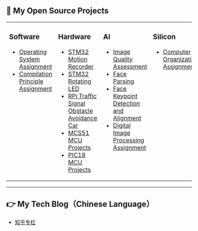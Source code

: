 <!--
## Hi there 👋

- 👨‍💻 I’m currently working on VLSI CAD.
- 🌱 I’m currently learning VLSI CAD, IC Digital Backend Design and Apple software development.
- 🤗 I’m looking to collaborate on software backend and UI design, hoping to make friends with software engineer, IC engineer and UI deisgner.
- 📫 How to reach me: [LinkedIn](https://www.linkedin.cn/incareer/in/fangnan97) and [E-mail](fangnan97@qq.com)
- 🔭 I hope I can make some contribution to the development of human science and technology, and make several small software to facilitate human life.
- 🫶 Sincerely thanks Coursera, Open Source Community and GitHub for your great help to my growth.
-->

<!--
**shaonianruntu/shaonianruntu** is a ✨ _special_ ✨ repository because its `README.md` (this file) appears on your GitHub profile.

Here are some ideas to get you started:

- 🤔 I’m looking for help with ...
- 💬 Ask me about ...
- 😄 Pronouns: ...
- ⚡ Fun fact: ...
-->



## 👋 My Open Source Projects

<table>
<tr>
  
<td valign="top" width="25%">
  
### Software
<!-- Software starts -->
- [Operating System Assignment](https://github.com/shaonianruntu/Operating-System-Assignment)
- [Compilation Principle Assignment](https://github.com/shaonianruntu/Compilation-Principle-Assignment)

<!-- Software ends -->
</td>

<td valign="top" width="25%">
  
### Hardware
<!-- Hardware starts -->
- [STM32 Motion Recorder](https://github.com/shaonianruntu/STM32-Motion-Recorder)
- [STM32 Rotating LED](https://github.com/shaonianruntu/STM32-Rotating-LED)
- [RPi Traffic Signal Obstacle Avoidance Car](https://github.com/shaonianruntu/RPi-Traffic-Signal-Obstacle-Avoidance-Car)
- [MCS51 MCU Projects](https://github.com/shaonianruntu/MCS51-MCU-Projects)
- [PIC18 MCU Projects](https://github.com/shaonianruntu/PIC18-MCU-Projects)
<!-- Hardware ends -->
</td>
  
<td valign="top" width="25%">

### AI
<!-- AI starts -->
- [Image Quality Assessment](https://github.com/shaonianruntu/Image-Quality-Assessment)
- [Face Parsing](https://github.com/shaonianruntu/Face-Parsing)
- [Face Keypoint Detection and Alignment](https://github.com/shaonianruntu/Face-Keypoint-Detection-and-Alignment)
- [Digital Image Processing Assignment](https://github.com/shaonianruntu/Digital-Image-Processing-Assignment)
<!-- AI ends -->
</td>
  
<td valign="top" width="25%">
  
### Silicon
<!-- Silicon starts -->
- [Computer Organization Assignment](https://github.com/shaonianruntu/Computer-Organization-Assignment)
<!-- Silicon ends -->
</td>
</tr>
</table>

---

## 👉 My Tech Blog（Chinese Language）

- [知乎专栏](https://www.zhihu.com/people/DarkBluecenter/columns)
